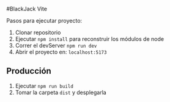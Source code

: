 #BlackJack Vite

Pasos para ejecutar proyecto:

1. Clonar repositorio
2. Ejecutar ```npm install``` para reconstruir los módulos de node
3. Correr el devServer ```npm run dev```
4. Abrir el proyecto en: ```localhost:5173```

## Producción

1. Ejecutar ```npm run build```
2. Tomar la carpeta ```dist``` y desplegarla